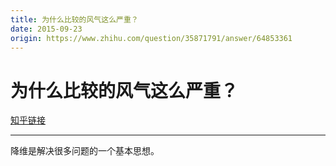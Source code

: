 ```yaml
---
title: 为什么比较的风气这么严重？
date: 2015-09-23
origin: https://www.zhihu.com/question/35871791/answer/64853361
---
```

# 为什么比较的风气这么严重？

[知乎链接](https://www.zhihu.com/question/35871791/answer/64853361)

---------

<span class="RichText ztext CopyrightRichText-richText" itemprop="text">降维是解决很多问题的一个基本思想。</span>